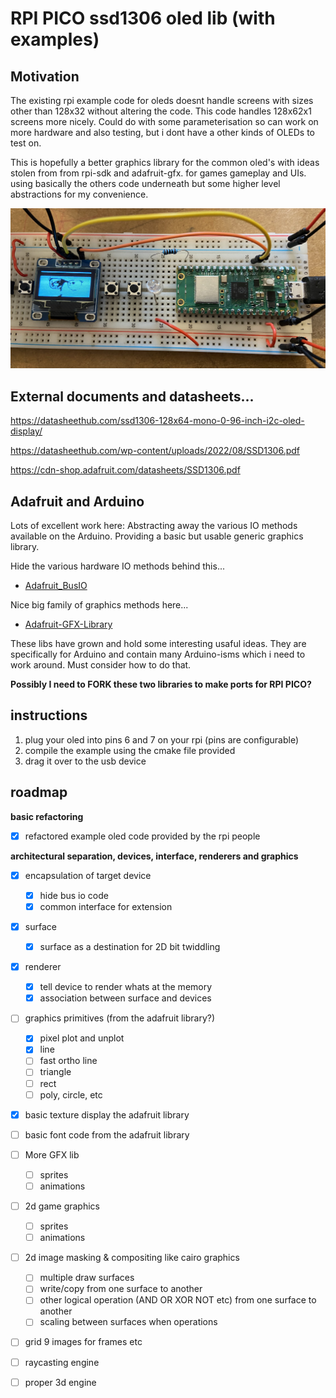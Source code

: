 
# RPI PICO ssd1306 oled lib (with examples)

## Motivation 

The existing rpi example code for oleds doesnt handle screens with sizes other than 128x32 without altering the code.
This code handles 128x62x1 screens more nicely. Could do with some parameterisation so can work on more hardware and also testing, but i dont have a other kinds of OLEDs to test on.

This is hopefully a better graphics library for the common oled's with ideas stolen from from rpi-sdk and adafruit-gfx. for games gameplay and UIs. using basically the others code underneath but some higher level abstractions for my convenience.

![](IMG_0089.jpg)
 
 
## External documents and datasheets... 

https://datasheethub.com/ssd1306-128x64-mono-0-96-inch-i2c-oled-display/ 

https://datasheethub.com/wp-content/uploads/2022/08/SSD1306.pdf

https://cdn-shop.adafruit.com/datasheets/SSD1306.pdf  


## Adafruit and Arduino

Lots of excellent work here: Abstracting away the various IO methods available on the Arduino. Providing a basic but usable generic graphics library. 

Hide the various hardware IO methods behind this... 
 - [Adafruit_BusIO](https://github.com/adafruit/Adafruit_BusIO) 

Nice big family of graphics methods here... 

 - [Adafruit-GFX-Library](https://github.com/adafruit/Adafruit-GFX-Library)

These libs have grown and hold some interesting usaful ideas.  They are specifically for Arduino and contain many Arduino-isms which i need to work around. Must consider how to do that. 

**Possibly I need to FORK these two libraries to make ports for RPI PICO?**

## instructions

1. plug your oled into pins 6 and 7 on your rpi (pins are configurable)
2. compile the example using the cmake file provided
3. drag it over to the usb device

## roadmap

**basic refactoring**

- [x] refactored example oled code provided by the rpi people


**architectural separation, devices, interface, renderers and graphics**

- [x] encapsulation of target device 
  - [x] hide bus io code 
  - [x] common interface for extension

- [x] surface 
  - [x] surface as a destination for 2D bit twiddling 

- [x] renderer 
  - [x] tell device to render whats at the memory  
  - [x] association between surface and devices 

- [ ] graphics primitives (from the adafruit library?)
  - [x] pixel plot and unplot 
  - [x] line
  - [ ] fast ortho line
  - [ ] triangle
  - [ ] rect
  - [ ] poly, circle, etc

- [x] basic texture display the adafruit library
- [ ] basic font code from the adafruit library

- [ ] More GFX lib
  - [ ] sprites
  - [ ] animations

- [ ] 2d game graphics
  - [ ] sprites
  - [ ] animations

- [ ] 2d image masking & compositing like cairo graphics
  - [ ] multiple draw surfaces
  - [ ] write/copy from one surface to another 
  - [ ] other logical operation (AND OR XOR NOT etc) from one surface to another
  - [ ] scaling between surfaces when operations

- [ ] grid 9 images for frames etc

- [ ] raycasting engine
- [ ] proper 3d engine


